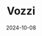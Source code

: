 ---  
layout: startup_page  
title: "Vozzi"  
id: "getvozzi.com"  
permalink: "/vozzigetvozzi.com10082024/"  
website: "https://getvozzi.com"  
funding_round: "Growth Round"  
funding_amount: "$7M"  
investors: "Growth Street Partners"  
about: "Vozzi provides fan communication, engagement, and text-to-buy software for sports teams, entertainment venues, and events. Their all-in-one platform helps clients engage fans and drive revenue through text marketing, communication, and direct purchasing options. The platform integrates with major ticketing and sales software providers."  
markets: "Sports Technology, Entertainment Technology, Text Marketing, Communications Infrastructure, Messaging"  
hq: "Salt Lake City, Utah, United States"  
founded_year: "2016"  
linkedin: "https://www.linkedin.com/company/vozzi"  
twitter: ""  
instagram: ""  
facebook: ""  
crunchbase: "https://www.crunchbase.com/organization/vozzi"  
pitchbook: "https://pitchbook.com/profiles/company/686106-10"  

date_display: "08-Oct-2024"  
date: "2024-10-08"

# SEO Optimization  
meta_title: "Vozzi - Growth Round Funding ($7M)"  
meta_description: "Vozzi, Vozzi provides fan communication, engagement, and text-to-buy software for sports teams, entertainment venues, and events. Their all-in-one platform h..."  
meta_keywords: "Vozzi, Sports Technology, Entertainment Technology, Text Marketing, Communications Infrastructure, Messaging, Growth Round funding"  
canonical_url: "https://startup.projectstartups.com/vozzigetvozzi.com10082024/"  
---